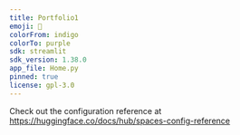 ```yaml
---
title: Portfolio1
emoji: 🏢
colorFrom: indigo
colorTo: purple
sdk: streamlit
sdk_version: 1.38.0
app_file: Home.py
pinned: true
license: gpl-3.0
---
```


Check out the configuration reference at https://huggingface.co/docs/hub/spaces-config-reference
